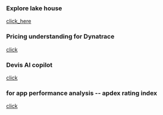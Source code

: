 ### Explore lake house 

[click_here](https://www.linuxfoundation.org/blog/ai-ml-data-analytics/delta-2-0-foundation-data-lakehouse-open)

### Pricing understanding for Dynatrace 

[click](https://www.dynatrace.com/pricing/rate-card/)

### Devis AI copilot 

[click](https://docs.dynatrace.com/docs/discover-dynatrace/platform/davis-ai/copilot)


### for app performance analysis -- apdex rating index

[click](https://docs.dynatrace.com/docs/observe/digital-experience/rum-concepts/scores-and-ratings/apdex-ratings)

